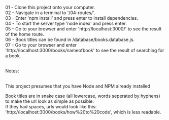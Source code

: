 01 - Clone this project onto your computer.<br/>
02 - Navigate in a terminal to '/04-routes/'.<br/>
03 - Enter 'npm install' and press enter to install dependencies.</br>
04 - To start the server type 'node index' and press enter.<br/>
05 - Go to your browser and enter 'http://localhost:3000/' to see the result of the home route.<br/>
06 - Book titles can be found in /database/books.database.js.<br/>
07 - Go to your browser and enter 'http://localhost:3000/books/nameofbook' to see the result of searching for a book.<br/>

<br/>
Notes:<br/>
<br/>

This project presumes that you have Node and NPM already installed</br>

Book titles are in snake case (all lowercase, words seperated by hyphens) to make the url look as simple as possible.<br/>
If they had spaces, urls would look like this: 'http://localhost:3000/books/how%20to%20code', which is less readable.<br/>
